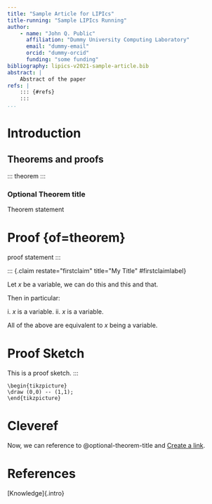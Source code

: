 ```yaml
---
title: "Sample Article for LIPIcs"
title-running: "Sample LIPIcs Running"
author:
    - name: "John Q. Public"
      affiliation: "Dummy University Computing Laboratory"
      email: "dummy-email"
      orcid: "dummy-orcid"
      funding: "some funding"
bibliography: lipics-v2021-sample-article.bib
abstract: |
    Abstract of the paper
refs: |
    ::: {#refs}
    :::
...
```



# Introduction

## Theorems and proofs

::: theorem :::
### Optional Theorem title

Theorem statement

# Proof {of=theorem}

proof statement 
:::

::: {.claim restate="firstclaim" title="My Title" #firstclaimlabel}

Let $x$ be a variable, we can do this and this and that.

Then in particular:

i. $x$ is a variable.
ii. $x$ is a variable.

All of the above are equivalent to $x$ being a variable.

# Proof Sketch

This is a proof sketch.
:::

```{=tikz caption="A TikZ picture" label="fig:tikz"}
\begin{tikzpicture}
\draw (0,0) -- (1,1);
\end{tikzpicture}
```

# Cleveref

Now, we can reference to @optional-theorem-title and [Create a link](#optional-theorem-title).

# References 
[Knowledge]{.intro}



